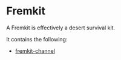 # Fremkit

A Fremkit is effectively a desert survival kit.

It contains the following:

- [fremkit-channel](./fremkit-channel/README.md)

